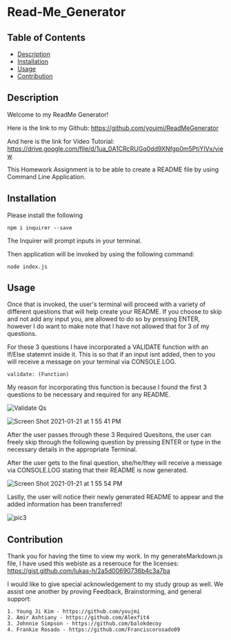 # Read-Me_Generator



## Table of Contents

  * [Description](#description)
  * [Installation](#installation)
  * [Usage](#usage)
  * [Contribution](#contribution)

 

## Description
Welcome to my ReadMe Generator!

Here is the link to my Github: https://github.com/youjmi/ReadMeGenerator

And here is the link for Video Tutorial: https://drive.google.com/file/d/1ua_0A1CRcRUGq0dd9XNfgp0m5PtjYIVx/view


This Homework Assignment is to be able to create a README file by using Command Line Application. 

## Installation

Please install the following

``` 
npm i inquirer --save
```
 
The Inquirer will prompt inputs in your terminal. 

Then application will be invoked by using the following command:

```
node index.js
```

## Usage

Once that is invoked, the user's terminal will proceed with a variety of different questions that will help create your README. If you choose to skip and not add any input you, are allowed to do so by pressing ENTER, however I do want to make note that I have not allowed that for 3 of my questions. 

For these 3 questions I have incorporated a VALIDATE function with an If/Else statemnt inside it. This is so that if an input isnt added, then to you will receive a message on your terminal via CONSOLE.LOG. 

```
validate: (Function)
```

My reason for incorporating this function is because I found the first 3 questions to be necessary and required for any README. 

![Validate Qs](https://user-images.githubusercontent.com/73494581/105398236-1b1b8880-5bf0-11eb-8a28-87faa223999a.png)

![Screen Shot 2021-01-21 at 1 55 41 PM](https://user-images.githubusercontent.com/73494581/105398479-69308c00-5bf0-11eb-9e9d-64427a16e502.png)

After the user passes through these 3 Required Quesitons, the user can freely skip through the following question by pressing ENTER or type in the necessary details in the appropriate Terminal.

After the user gets to the final question, she/he/they will receive a message via CONSOLE.LOG stating that their README is now generated. 

![Screen Shot 2021-01-21 at 1 55 54 PM](https://user-images.githubusercontent.com/73494581/105398478-69308c00-5bf0-11eb-81ab-f8fd8b6fd4c9.png)

Lastly, the user will notice their newly generated README to appear and the added information has been transferred!

![pic3](https://user-images.githubusercontent.com/73494581/105398230-18b92e80-5bf0-11eb-80f9-97cc904714f8.png)

## Contribution

Thank you for having the time to view my work. In my generateMarkdown.js file, I have used this webiste as a reserouce for the licenses: https://gist.github.com/lukas-h/2a5d00690736b4c3a7ba

I would like to give special acknowledgement to my study group as well. We assist one another by proving Feedback, Brainstorming, and general support:

    1. Young Ji Kim - https://github.com/youjmi
    2. Amir Ashtiany - https://github.com/Alexfit4
    3. Johnnie Simpson - https://github.com/balokdecoy
    4. Frankie Rosado - https://github.com/Franciscorosado09

